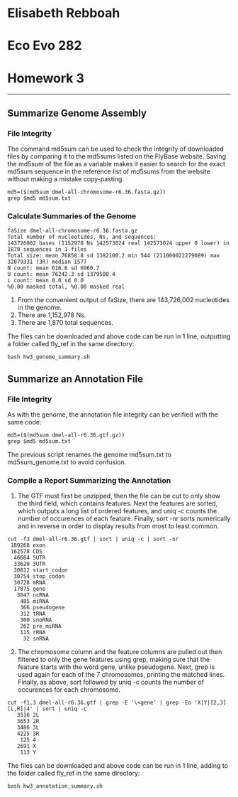 # Elisabeth Rebboah
# Eco Evo 282
# Homework 3
***
## Summarize Genome Assembly
### File Integrity
The command md5sum can be used to check the integrity of downloaded files by comparing it to the md5sums listed on the FlyBase website. Saving the md5sum of the file as a variable makes it easier to search for the exact md5sum sequence in the reference list of md5sums from the website without making a mistake copy-pasting.
```
md5=($(md5sum dmel-all-chromosome-r6.36.fasta.gz))
grep $md5 md5sum.txt
```
### Calculate Summaries of the Genome
```
faSize dmel-all-chromosome-r6.36.fasta.gz
Total number of nucleotides, Ns, and sequences:
143726002 bases (1152978 Ns 142573024 real 142573024 upper 0 lower) in 1870 sequences in 1 files
Total size: mean 76858.8 sd 1382100.2 min 544 (211000022279089) max 32079331 (3R) median 1577
N count: mean 616.6 sd 6960.7
U count: mean 76242.3 sd 1379508.4
L count: mean 0.0 sd 0.0
%0.00 masked total, %0.00 masked real
```
1. From the convenient output of faSize, there are 143,726,002 nucleotides in the genome.  
2. There are 1,152,978 Ns.
3. There are 1,870 total sequences.

The files can be downloaded and above code can be run in 1 line, outputting a folder called fly_ref in the same directory:
```
bash hw3_genome_summary.sh
```
## Summarize an Annotation File
### File Integrity
As with the genome, the annotation file integrity can be verified with the same code:
```
md5=($(md5sum dmel-all-r6.36.gtf.gz))
grep $md5 md5sum.txt
```
The previous script renames the genome md5sum.txt to md5sum_genome.txt to avoid confusion.

### Compile a Report Summarizing the Annotation
1. The GTF must first be unzipped, then the file can be cut to only show the third field, which contains features. Next the features are sorted, which outputs a long list of ordered features, and uniq -c counts the number of occurences of each feature. Finally, sort -nr sorts numerically and in reverse in order to display results from most to least common.
```
cut -f3 dmel-all-r6.36.gtf | sort | uniq -c | sort -nr
 189268 exon
 162578 CDS
  46664 5UTR
  33629 3UTR
  30812 start_codon
  30754 stop_codon
  30728 mRNA
  17875 gene
   3047 ncRNA
    485 miRNA
    366 pseudogene
    312 tRNA
    300 snoRNA
    262 pre_miRNA
    115 rRNA
     32 snRNA
```
2. The chromosome column and the feature columns are pulled out then filtered to only the gene features using grep, making sure that the feature starts with the word gene, unlike pseudogene. Next, grep is used again for each of the 7 chromosomes, printing the matched lines. Finally, as above, sort followed by uniq -c counts the number of occurences for each chromosome. 
```
cut -f1,3 dmel-all-r6.36.gtf | grep -E '\<gene' | grep -Eo 'X|Y|[2,3][L,R]|4' | sort | uniq -c
   3516 2L
   3653 2R
   3486 3L
   4225 3R
    125 4
   2691 X
    113 Y
```

The files can be downloaded and above code can be run in 1 line, adding to the folder called fly_ref in the same directory:
```
bash hw3_annotation_summary.sh
```
